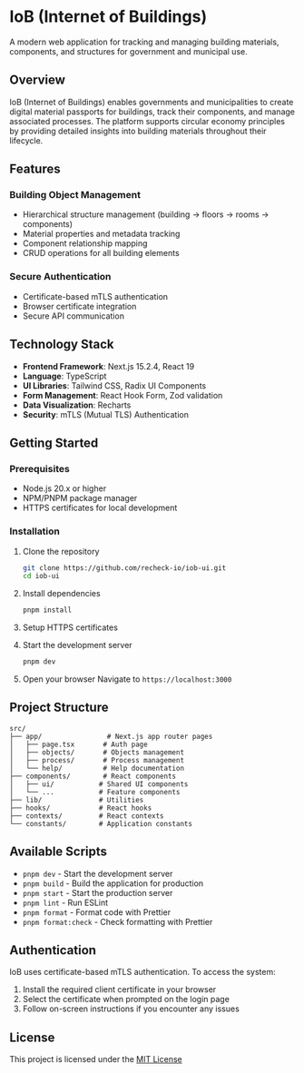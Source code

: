 # IoB (Internet of Buildings)

A modern web application for tracking and managing building materials, components, and structures for government and municipal use.

## Overview

IoB (Internet of Buildings) enables governments and municipalities to create digital material passports for buildings, track their components, and manage associated processes. The platform supports circular economy principles by providing detailed insights into building materials throughout their lifecycle.

## Features

### Building Object Management

- Hierarchical structure management (building → floors → rooms → components)
- Material properties and metadata tracking
- Component relationship mapping
- CRUD operations for all building elements

### Secure Authentication

- Certificate-based mTLS authentication
- Browser certificate integration
- Secure API communication

## Technology Stack

- **Frontend Framework**: Next.js 15.2.4, React 19
- **Language**: TypeScript
- **UI Libraries**: Tailwind CSS, Radix UI Components
- **Form Management**: React Hook Form, Zod validation
- **Data Visualization**: Recharts
- **Security**: mTLS (Mutual TLS) Authentication

## Getting Started

### Prerequisites

- Node.js 20.x or higher
- NPM/PNPM package manager
- HTTPS certificates for local development

### Installation

1. Clone the repository

   ```bash
   git clone https://github.com/recheck-io/iob-ui.git
   cd iob-ui
   ```

2. Install dependencies

   ```bash
   pnpm install
   ```

3. Setup HTTPS certificates

4. Start the development server

   ```bash
   pnpm dev
   ```

5. Open your browser
   Navigate to `https://localhost:3000`

## Project Structure

```
src/
├── app/                # Next.js app router pages
│   ├── page.tsx       # Auth page
│   ├── objects/       # Objects management
│   ├── process/       # Process management
│   └── help/          # Help documentation
├── components/        # React components
│   ├── ui/           # Shared UI components
│   └── ...           # Feature components
├── lib/              # Utilities
├── hooks/            # React hooks
├── contexts/         # React contexts
└── constants/        # Application constants
```

## Available Scripts

- `pnpm dev` - Start the development server
- `pnpm build` - Build the application for production
- `pnpm start` - Start the production server
- `pnpm lint` - Run ESLint
- `pnpm format` - Format code with Prettier
- `pnpm format:check` - Check formatting with Prettier

## Authentication

IoB uses certificate-based mTLS authentication. To access the system:

1. Install the required client certificate in your browser
2. Select the certificate when prompted on the login page
3. Follow on-screen instructions if you encounter any issues

## License

This project is licensed under the [MIT License](LICENSE)
